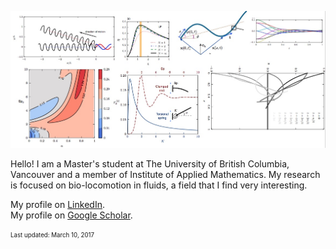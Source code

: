 
![aa](/assets/picweb.jpg)

Hello! I am a Master's student at The University of British Columbia, Vancouver and a member of Institute of Applied Mathematics. My research is focused on bio-locomotion in fluids, a field that I find very interesting. 



My profile on [LinkedIn](https://ca.linkedin.com/in/zhiweipeng).  
My profile on [Google Scholar](https://scholar.google.com/citations?user=NZksGDoAAAAJ).  







<sub><sup>Last updated: March 10, 2017</sup></sub>
